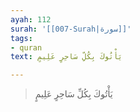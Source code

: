```yaml
---
ayah: 112
surah: '[[007-Surah|سورة]]'
tags:
- quran
text: يَأْتُوكَ بِكُلِّ سَاحِرٍ عَلِيمٍ

---
```

> يَأْتُوكَ بِكُلِّ سَاحِرٍ عَلِيمٍ
